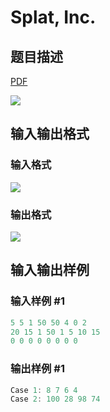 # Splat, Inc.

## 题目描述

[problemUrl]: https://uva.onlinejudge.org/index.php?option=com_onlinejudge&Itemid=8&category=20&page=show_problem&problem=1814

[PDF](https://uva.onlinejudge.org/external/108/p10873.pdf)

![](https://cdn.luogu.com.cn/upload/vjudge_pic/UVA10873/5d79cd975c5b2699677bdd12f3d33750782cee6e.png)

## 输入输出格式

### 输入格式

![](https://cdn.luogu.com.cn/upload/vjudge_pic/UVA10873/dc99a2c480339ab81d619c916859c72a48e1ff39.png)

### 输出格式

![](https://cdn.luogu.com.cn/upload/vjudge_pic/UVA10873/e879b662d63461842d5b59182a728f0a4af3669f.png)

## 输入输出样例

### 输入样例 #1

```cpp
5 5 1 50 50 4 0 2
20 15 1 50 1 5 10 15
0 0 0 0 0 0 0 0
```


### 输出样例 #1

```cpp
Case 1: 8 7 6 4
Case 2: 100 28 98 74
```


